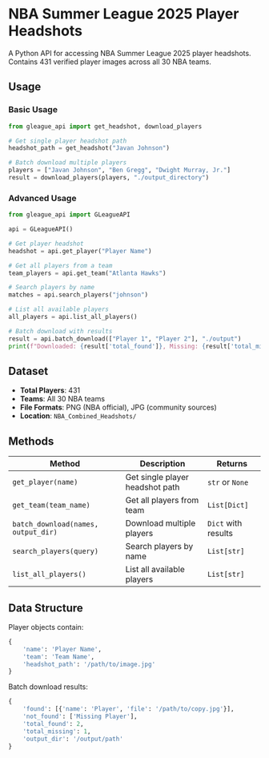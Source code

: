 # NBA Summer League 2025 Player Headshots

A Python API for accessing NBA Summer League 2025 player headshots. Contains 431 verified player images across all 30 NBA teams.


## Usage

### Basic Usage

```python
from gleague_api import get_headshot, download_players

# Get single player headshot path
headshot_path = get_headshot("Javan Johnson")

# Batch download multiple players
players = ["Javan Johnson", "Ben Gregg", "Dwight Murray, Jr."]
result = download_players(players, "./output_directory")
```

### Advanced Usage

```python
from gleague_api import GLeagueAPI

api = GLeagueAPI()

# Get player headshot
headshot = api.get_player("Player Name")

# Get all players from a team
team_players = api.get_team("Atlanta Hawks")

# Search players by name
matches = api.search_players("johnson")

# List all available players
all_players = api.list_all_players()

# Batch download with results
result = api.batch_download(["Player 1", "Player 2"], "./output")
print(f"Downloaded: {result['total_found']}, Missing: {result['total_missing']}")
```

## Dataset

- **Total Players**: 431
- **Teams**: All 30 NBA teams
- **File Formats**: PNG (NBA official), JPG (community sources)
- **Location**: `NBA_Combined_Headshots/`

## Methods

| Method | Description | Returns |
|--------|-------------|---------|
| `get_player(name)` | Get single player headshot path | `str` or `None` |
| `get_team(team_name)` | Get all players from team | `List[Dict]` |
| `batch_download(names, output_dir)` | Download multiple players | `Dict` with results |
| `search_players(query)` | Search players by name | `List[str]` |
| `list_all_players()` | List all available players | `List[str]` |

## Data Structure

Player objects contain:
```python
{
    'name': 'Player Name',
    'team': 'Team Name', 
    'headshot_path': '/path/to/image.jpg'
}
```

Batch download results:
```python
{
    'found': [{'name': 'Player', 'file': '/path/to/copy.jpg'}],
    'not_found': ['Missing Player'],
    'total_found': 2,
    'total_missing': 1,
    'output_dir': '/output/path'
}
```
